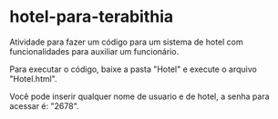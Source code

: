 # hotel-para-terabithia
Atividade para fazer um código para um sistema de hotel com funcionalidades para auxiliar um funcionário.

Para executar o código, baixe a pasta "Hotel" e execute o arquivo "Hotel.html".

Você pode inserir qualquer nome de usuario e de hotel, a senha para acessar é: "2678".
